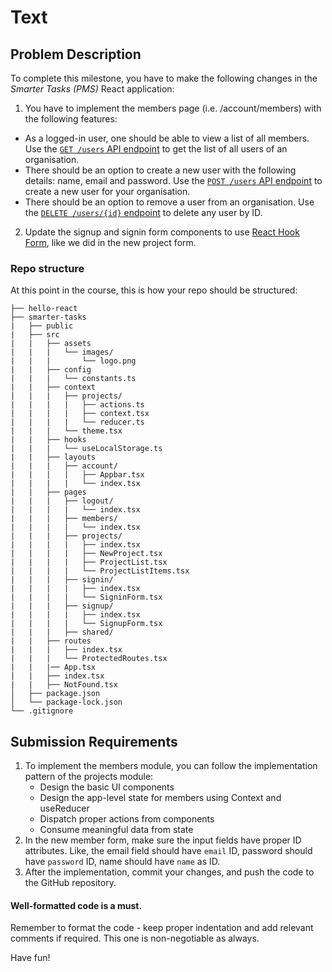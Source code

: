 # Text

## Problem Description
To complete this milestone, you have to make the following changes in the *Smarter Tasks (PMS)* React application:
1. You have to implement the members page (i.e. /account/members) with the following features:
* As a logged-in user, one should be able to view a list of all members. Use the [`GET /users` API endpoint](https://wd301-api.pupilfirst.school/#/Users/get_users) to get the list of all users of an organisation.
* There should be an option to create a new user with the following details: name, email and password. Use the [`POST /users` API endpoint](https://wd301-api.pupilfirst.school/#/Users/post_users) to create a new user for your organisation.  
* There should be an option to remove a user from an organisation. Use the [`DELETE /users/{id}` endpoint](https://wd301-api.pupilfirst.school/#/Users/delete_users__id_) to delete any user by ID.
2. Update the signup and signin form components to use [React Hook Form](https://react-hook-form.com/), like we did in the new project form.

### Repo structure
At this point in the course, this is how your repo should be structured:
```
├── hello-react
├── smarter-tasks
|   ├── public
|   ├── src
|   |   ├── assets
|   |   |   └── images/
|   |   |       └── logo.png
|   |   ├── config
|   |   |   └── constants.ts
|   |   ├── context
|   |   |   ├── projects/
|   |   |   |   ├── actions.ts
|   |   |   |   ├── context.tsx
|   |   |   |   └── reducer.ts
|   |   |   └── theme.tsx
|   |   ├── hooks
|   |   |   └── useLocalStorage.ts
|   |   ├── layouts
|   |   |   ├── account/
|   |   |   |   ├── Appbar.tsx
|   |   |   |   └── index.tsx
|   |   ├── pages
|   |   |   ├── logout/
|   |   |   |   └── index.tsx
|   |   |   ├── members/
|   |   |   |   └── index.tsx
|   |   |   ├── projects/
|   |   |   |   ├── index.tsx
|   |   |   |   ├── NewProject.tsx
|   |   |   |   ├── ProjectList.tsx
|   |   |   |   └── ProjectListItems.tsx
|   |   |   ├── signin/
|   |   |   |   ├── index.tsx
|   |   |   |   └── SigninForm.tsx
|   |   |   ├── signup/
|   |   |   |   ├── index.tsx
|   |   |   |   └── SignupForm.tsx
|   |   |   ├── shared/
|   |   ├── routes
|   |   |   ├── index.tsx
|   |   |   └── ProtectedRoutes.tsx
|   |   |── App.tsx
|   |   ├── index.tsx
|   |   ├── NotFound.tsx
│   ├── package.json
│   └── package-lock.json
└── .gitignore
```
## Submission Requirements
1. To implement the members module, you can follow the implementation pattern of the projects module:
   * Design the basic UI components
   * Design the app-level state for members using Context and useReducer
   * Dispatch proper actions from components
   * Consume meaningful data from state
2. In the new member form, make sure the input fields have proper ID attributes. Like, the email field should have `email` ID, password should have `password` ID, name should have `name` as ID.
3. After the implementation, commit your changes, and push the code to the GitHub repository.

#### Well-formatted code is a must.
Remember to format the code - keep proper indentation and add relevant comments if required. This one is non-negotiable as always.

Have fun!